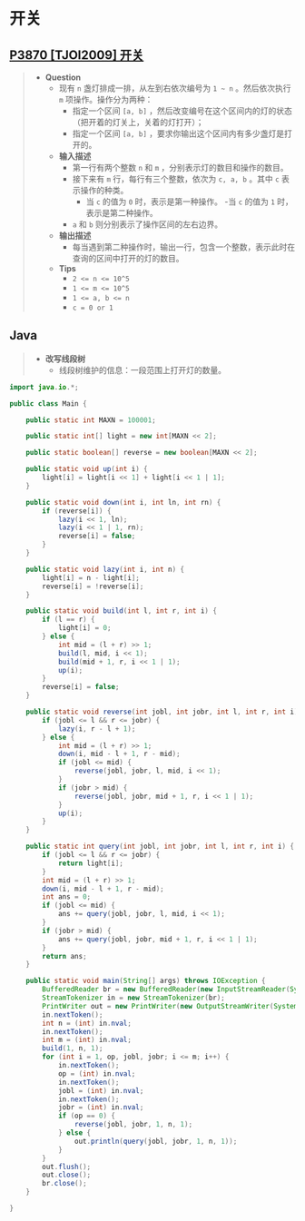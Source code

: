 # 开关

## [P3870 [TJOI2009] 开关](https://www.luogu.com.cn/problem/P3870)

> - **Question**
>   - 现有 `n` 盏灯排成一排，从左到右依次编号为 `1 ~ n` 。然后依次执行 `m` 项操作。操作分为两种：
>     - 指定一个区间 `[a, b]` ，然后改变编号在这个区间内的灯的状态（把开着的灯关上，关着的灯打开）；
>     - 指定一个区间 `[a, b]` ，要求你输出这个区间内有多少盏灯是打开的。
>   - **输入描述**
>     - 第一行有两个整数 `n` 和 `m` ，分别表示灯的数目和操作的数目。
>     - 接下来有 `m` 行，每行有三个整数，依次为 `c, a, b` 。其中 `c` 表示操作的种类。
>       - 当 `c` 的值为 `0` 时，表示是第一种操作。
>       -当 `c` 的值为 `1` 时，表示是第二种操作。
>     - `a` 和 `b` 则分别表示了操作区间的左右边界。
>   - **输出描述**
>     - 每当遇到第二种操作时，输出一行，包含一个整数，表示此时在查询的区间中打开的灯的数目。
>   - **Tips**
>     - `2 <= n <= 10^5`
>     - `1 <= m <= 10^5`
>     - `1 <= a, b <= n`
>     - `c = 0 or 1`

## Java

> - **改写线段树**
>   - 线段树维护的信息：一段范围上打开灯的数量。

```java
import java.io.*;

public class Main {

    public static int MAXN = 100001;

    public static int[] light = new int[MAXN << 2];

    public static boolean[] reverse = new boolean[MAXN << 2];

    public static void up(int i) {
        light[i] = light[i << 1] + light[i << 1 | 1];
    }

    public static void down(int i, int ln, int rn) {
        if (reverse[i]) {
            lazy(i << 1, ln);
            lazy(i << 1 | 1, rn);
            reverse[i] = false;
        }
    }

    public static void lazy(int i, int n) {
        light[i] = n - light[i];
        reverse[i] = !reverse[i];
    }

    public static void build(int l, int r, int i) {
        if (l == r) {
            light[i] = 0;
        } else {
            int mid = (l + r) >> 1;
            build(l, mid, i << 1);
            build(mid + 1, r, i << 1 | 1);
            up(i);
        }
        reverse[i] = false;
    }

    public static void reverse(int jobl, int jobr, int l, int r, int i) {
        if (jobl <= l && r <= jobr) {
            lazy(i, r - l + 1);
        } else {
            int mid = (l + r) >> 1;
            down(i, mid - l + 1, r - mid);
            if (jobl <= mid) {
                reverse(jobl, jobr, l, mid, i << 1);
            }
            if (jobr > mid) {
                reverse(jobl, jobr, mid + 1, r, i << 1 | 1);
            }
            up(i);
        }
    }

    public static int query(int jobl, int jobr, int l, int r, int i) {
        if (jobl <= l && r <= jobr) {
            return light[i];
        }
        int mid = (l + r) >> 1;
        down(i, mid - l + 1, r - mid);
        int ans = 0;
        if (jobl <= mid) {
            ans += query(jobl, jobr, l, mid, i << 1);
        }
        if (jobr > mid) {
            ans += query(jobl, jobr, mid + 1, r, i << 1 | 1);
        }
        return ans;
    }

    public static void main(String[] args) throws IOException {
        BufferedReader br = new BufferedReader(new InputStreamReader(System.in));
        StreamTokenizer in = new StreamTokenizer(br);
        PrintWriter out = new PrintWriter(new OutputStreamWriter(System.out));
        in.nextToken();
        int n = (int) in.nval;
        in.nextToken();
        int m = (int) in.nval;
        build(1, n, 1);
        for (int i = 1, op, jobl, jobr; i <= m; i++) {
            in.nextToken();
            op = (int) in.nval;
            in.nextToken();
            jobl = (int) in.nval;
            in.nextToken();
            jobr = (int) in.nval;
            if (op == 0) {
                reverse(jobl, jobr, 1, n, 1);
            } else {
                out.println(query(jobl, jobr, 1, n, 1));
            }
        }
        out.flush();
        out.close();
        br.close();
    }

}
```
